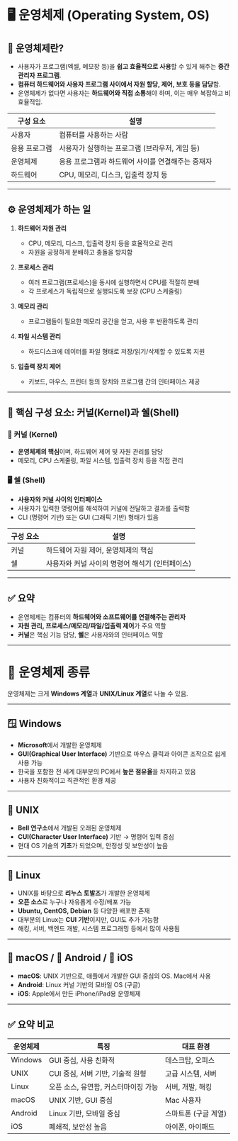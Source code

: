 # 🖥️ 운영체제 (Operating System, OS)

## 📌 운영체제란?

- 사용자가 프로그램(엑셀, 메모장 등)을 **쉽고 효율적으로 사용**할 수 있게 해주는 **중간 관리자 프로그램**.
- **컴퓨터 하드웨어와 사용자 프로그램 사이에서 자원 할당, 제어, 보호 등을 담당**함.
- 운영체제가 없다면 사용자는 **하드웨어와 직접 소통**해야 하며, 이는 매우 복잡하고 비효율적임.

| 구성 요소 | 설명 |
|-----------|------|
| 사용자 | 컴퓨터를 사용하는 사람 |
| 응용 프로그램 | 사용자가 실행하는 프로그램 (브라우저, 게임 등) |
| 운영체제 | 응용 프로그램과 하드웨어 사이를 연결해주는 중재자 |
| 하드웨어 | CPU, 메모리, 디스크, 입출력 장치 등 |

---

## ⚙️ 운영체제가 하는 일

1. **하드웨어 자원 관리**
   - CPU, 메모리, 디스크, 입출력 장치 등을 효율적으로 관리
   - 자원을 공정하게 분배하고 충돌을 방지함

2. **프로세스 관리**
   - 여러 프로그램(프로세스)을 동시에 실행하면서 CPU를 적절히 분배
   - 각 프로세스가 독립적으로 실행되도록 보장 (CPU 스케줄링)

3. **메모리 관리**
   - 프로그램들이 필요한 메모리 공간을 얻고, 사용 후 반환하도록 관리

4. **파일 시스템 관리**
   - 하드디스크에 데이터를 파일 형태로 저장/읽기/삭제할 수 있도록 지원

5. **입출력 장치 제어**
   - 키보드, 마우스, 프린터 등의 장치와 프로그램 간의 인터페이스 제공

---

## 🧠 핵심 구성 요소: 커널(Kernel)과 쉘(Shell)

### 🧩 커널 (Kernel)
- **운영체제의 핵심**이며, 하드웨어 제어 및 자원 관리를 담당
- 메모리, CPU 스케줄링, 파일 시스템, 입출력 장치 등을 직접 관리

### 🖥️ 쉘 (Shell)
- **사용자와 커널 사이의 인터페이스**
- 사용자가 입력한 명령어를 해석하여 커널에 전달하고 결과를 출력함
- CLI (명령어 기반) 또는 GUI (그래픽 기반) 형태가 있음

| 구성 요소 | 설명 |
|-----------|------|
| 커널 | 하드웨어 자원 제어, 운영체제의 핵심 |
| 쉘 | 사용자와 커널 사이의 명령어 해석기 (인터페이스) |

---

## ✅ 요약

- 운영체제는 컴퓨터의 **하드웨어와 소프트웨어를 연결해주는 관리자**
- **자원 관리, 프로세스/메모리/파일/입출력 제어**가 주요 역할
- **커널**은 핵심 기능 담당, **쉘**은 사용자와의 인터페이스 역할

---

# 🧭 운영체제 종류

운영체제는 크게 **Windows 계열**과 **UNIX/Linux 계열**로 나눌 수 있음.

---

## 🪟 Windows

- **Microsoft**에서 개발한 운영체제
- **GUI(Graphical User Interface)** 기반으로 마우스 클릭과 아이콘 조작으로 쉽게 사용 가능
- 한국을 포함한 전 세계 대부분의 PC에서 **높은 점유율**을 차지하고 있음
- 사용자 친화적이고 직관적인 환경 제공

---

## 🧱 UNIX

- **Bell 연구소**에서 개발된 오래된 운영체제
- **CUI(Character User Interface)** 기반 → 명령어 입력 중심
- 현대 OS 기술의 **기초**가 되었으며, 안정성 및 보안성이 높음

---

## 🐧 Linux

- UNIX를 바탕으로 **리누스 토발즈**가 개발한 운영체제
- **오픈 소스**로 누구나 자유롭게 수정/배포 가능
- **Ubuntu, CentOS, Debian** 등 다양한 배포판 존재
- 대부분의 Linux는 **CUI 기반**이지만, GUI도 추가 가능함
- 해킹, 서버, 백엔드 개발, 시스템 프로그래밍 등에서 많이 사용됨

---

## 🍎 macOS / 📱 Android / 📱 iOS

- **macOS**: UNIX 기반으로, 애플에서 개발한 GUI 중심의 OS. Mac에서 사용
- **Android**: Linux 커널 기반의 모바일 OS (구글)
- **iOS**: Apple에서 만든 iPhone/iPad용 운영체제

---

## ✅ 요약 비교

| 운영체제 | 특징 | 대표 환경 |
|----------|------|-----------|
| Windows | GUI 중심, 사용 친화적 | 데스크탑, 오피스 |
| UNIX    | CUI 중심, 서버 기반, 기술적 원형 | 고급 시스템, 서버 |
| Linux   | 오픈 소스, 유연함, 커스터마이징 가능 | 서버, 개발, 해킹 |
| macOS   | UNIX 기반, GUI 중심 | Mac 사용자 |
| Android | Linux 기반, 모바일 중심 | 스마트폰 (구글 계열) |
| iOS     | 폐쇄적, 보안성 높음 | 아이폰, 아이패드 |

